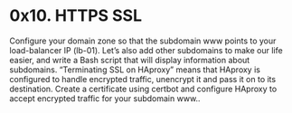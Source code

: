 # 0x10. HTTPS SSL

Configure your domain zone so that the subdomain www points to your load-balancer IP (lb-01). Let’s also add other subdomains to make our life easier, and write a Bash script that will display information about subdomains.
“Terminating SSL on HAproxy” means that HAproxy is configured to handle encrypted traffic, unencrypt it and pass it on to its destination. Create a certificate using certbot and configure HAproxy to accept encrypted traffic for your subdomain www..